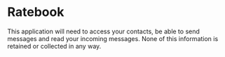 # Ratebook

This application will need to access your contacts, be able to send messages and read your incoming messages.
None of this information is retained or collected in any way.
